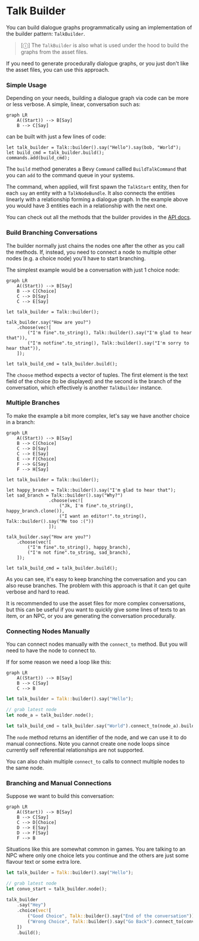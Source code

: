 # Talk Builder

You can build dialogue graphs programmatically using an implementation of the builder pattern: `TalkBuilder`. 

> [&#9432;] 
> The `TalkBuilder` is also what is used under the hood to build the graphs from the asset files.

If you need to generate procedurally dialogue graphs, or you just don't like the asset files, you can use this approach.

### Simple Usage

Depending on your needs, building a dialogue graph via code can be more or less verbose. 
A simple, linear, conversation such as:

```mermaid
graph LR
    A((Start)) --> B[Say]
    B --> C[Say]
```

can be built with just a few lines of code:

```rust,no_run
let talk_builder = Talk::builder().say("Hello").say(bob, "World");
let build_cmd = talk_builder.build();
commands.add(build_cmd);
```

The `build` method generates a Bevy `Command` callled `BuildTalkCommand` that you can `add` to the command queue in your systems.

The command, when applied, will first spawn the `TalkStart` entity, then for each `say` an entity with a `TalkNodeBundle`. It also connects the entities linearly with a relationship forming a dialogue graph. In the example above you would have 3 entities each in a relationship with the next one.

You can check out all the methods that the builder provides in the [API docs](https://docs.rs/bevy_talks/latest/bevy_talks/builder/struct.TalkBuilder.html).

### Build Branching Conversations

The builder normally just chains the nodes one after the other as you call the methods. If, instead, you need to connect a node to multiple other nodes (e.g. a choice node) you'll have to start branching.

The simplest example would be a conversation with just 1 choice node:

```mermaid
graph LR
    A((Start)) --> B[Say]
    B --> C[Choice]
    C --> D[Say]
    C --> E[Say]
```

```rust,no_run
let talk_builder = Talk::builder();

talk_builder.say("How are you?")
    .choose(vec![
        ("I'm fine".to_string(), Talk::builder().say("I'm glad to hear that")), 
        ("I'm notfine".to_string(), Talk::builder().say("I'm sorry to hear that")), 
    ]);

let talk_build_cmd = talk_builder.build();
``` 

The `choose` method expects a vector of tuples. The first element is the text field of the choice (to be displayed) and the second is the branch of the conversation, which effectively is another `TalkBuilder` instance.

### Multiple Branches

To make the example a bit more complex, let's say we have another choice in a branch:

```mermaid
graph LR
    A((Start)) --> B[Say]
    B --> C[Choice]
    C --> D[Say]
    C --> E[Say]
    E --> F[Choice]
    F --> G[Say]
    F --> H[Say]
```

```rust,no_run
let talk_builder = Talk::builder();

let happy_branch = Talk::builder().say("I'm glad to hear that");
let sad_branch = Talk::builder().say("Why?")
                .choose(vec![
                    ("Jk, I'm fine".to_string(), happy_branch.clone()), 
                    ("I want an editor!".to_string(), Talk::builder().say("Me too :("))
                ]);

talk_builder.say("How are you?")
    .choose(vec![
        ("I'm fine".to_string(), happy_branch), 
        ("I'm not fine".to_string, sad_branch),
    ]);

let talk_build_cmd = talk_builder.build();
```

As you can see, it's easy to keep branching the conversation and you can also reuse branches. The problem with this approach is that it can get quite verbose and hard to read. 

It is recommended to use the asset files for more complex conversations, but this can be useful if you want to quickly give some lines of texts to an item, or an NPC, or you are generating the conversation procedurally.


### Connecting Nodes Manually

You can connect nodes manually with the `connect_to` method. But you will need to have the node to connect to. 

If for some reason we need a loop like this:

```mermaid
graph LR
    A((Start)) --> B[Say]
    B --> C[Say]
    C --> B
```

```rust
let talk_builder = Talk::builder().say("Hello");

// grab latest node
let node_a = talk_builder.node();

let talk_build_cmd = talk_builder.say("World").connect_to(node_a).build();
```

The `node` method returns an identifier of the node, and we can use it to do manual connections. 
Note you cannot create one node loops since currently self referential relationships are not supported.

You can also chain multiple `connect_to` calls to connect multiple nodes to the same node.

### Branching and Manual Connections

Suppose we want to build this conversation:

```mermaid
graph LR
    A((Start)) --> B[Say]
    B --> C[Say]
    C --> D[Choice]
    D --> E[Say]
    D --> F[Say]
    F --> B
```

Situations like this are somewhat common in games. You are talking to an NPC where only one choice lets you continue 
and the others are just some flavour text or some extra lore. 

```rust
let talk_builder = Talk::builder().say("Hello");

// grab latest node
let convo_start = talk_builder.node();

talk_builder
    .say("Hey")
    .choice(vec![
        ("Good Choice", Talk::builder().say("End of the conversation")),
        ("Wrong Choice", Talk::builder().say("Go Back").connect_to(convo_start))
    ])
    .build();
 ```